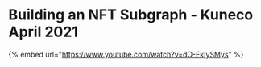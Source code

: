 # Building an NFT Subgraph - Kuneco April 2021

{% embed url="https://www.youtube.com/watch?v=dO-FkIySMys" %}